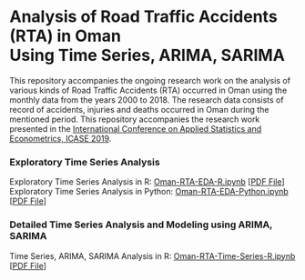 # Analysis of Road Traffic Accidents (RTA) in Oman <br/> Using Time Series, ARIMA, SARIMA
This repository accompanies the ongoing research work on the analysis of various kinds of Road Traffic Accidents (RTA) occurred in Oman using the monthly data from the years 2000 to 2018. The research data consists of record of accidents, injuries and deaths occurred in Oman during the mentioned period. This repository accompanies the research work presented in the [International Conference on Applied Statistics and Econometrics, ICASE 2019](http://conf.epoka.edu.al/).


### Exploratory Time Series Analysis  
Exploratory Time Series Analysis in R: [Oman-RTA-EDA-R.ipynb](Oman-RTA-EDA-R.ipynb) [[PDF File](Oman-RTA-EDA-R.pdf)]  
Exploratory Time Series Analysis in Python: [Oman-RTA-EDA-Python.ipynb](Oman-RTA-EDA-Python.ipynb) [[PDF File](Oman-RTA-EDA-Python.pdf)]


### Detailed Time Series Analysis and Modeling using ARIMA, SARIMA  
Time Series, ARIMA, SARIMA Analysis in R: [Oman-RTA-Time-Series-R.ipynb](Oman-RTA-Time-Series-R.ipynb) [[PDF File](Oman-RTA-Time-Series-R.pdf)]

